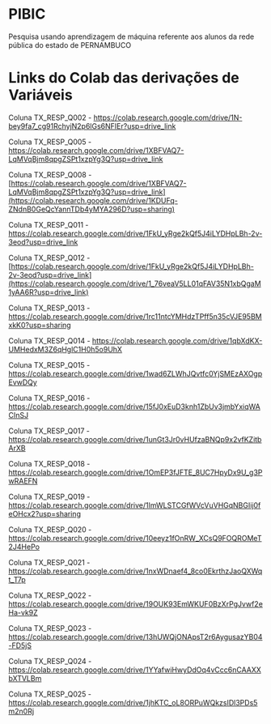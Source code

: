 # PIBIC
Pesquisa usando aprendizagem de máquina referente aos alunos da rede pública do estado de PERNAMBUCO

# Links do Colab das derivações de Variáveis

Coluna TX_RESP_Q002 - https://colab.research.google.com/drive/1N-bey9fa7_cg91RchyjN2p6lGs6NFIEr?usp=drive_link

Coluna TX_RESP_Q005 - https://colab.research.google.com/drive/1XBFVAQ7-LqMVqBjm8qpgZSPt1xzpYg3Q?usp=drive_link

Coluna TX_RESP_Q008 - [https://colab.research.google.com/drive/1XBFVAQ7-LqMVqBjm8qpgZSPt1xzpYg3Q?usp=drive_link](https://colab.research.google.com/drive/1KDUFq-ZNdnB0GeQcYannTDb4yMYA296D?usp=sharing)

Coluna TX_RESP_Q011 - https://colab.research.google.com/drive/1FkU_yRge2kQf5J4iLYDHpLBh-2v-3eod?usp=drive_link

Coluna TX_RESP_Q012 - [https://colab.research.google.com/drive/1FkU_yRge2kQf5J4iLYDHpLBh-2v-3eod?usp=drive_link](https://colab.research.google.com/drive/1_76veaV5LL01qFAV35N1xbQgaM1yAA6R?usp=drive_link)

Coluna TX_RESP_Q013 - https://colab.research.google.com/drive/1rc11ntcYMHdzTPff5n35cVJE95BMxkK0?usp=sharing

Coluna TX_RESP_Q014 - https://colab.research.google.com/drive/1qbXdKX-UMHedxM3Z6qHglC1H0h5o9UhX

Coluna TX_RESP_Q015 - https://colab.research.google.com/drive/1wad6ZLWhJQvtfc0YjSMEzAXOgpEvwDQy

Coluna TX_RESP_Q016 - https://colab.research.google.com/drive/15fJ0xEuD3knh1ZbUv3jmbYxiqWACInSJ

Coluna TX_RESP_Q017 - https://colab.research.google.com/drive/1unGt3Jr0vHUfzaBNQp9x2vfKZitbArXB

Coluna TX_RESP_Q018 - https://colab.research.google.com/drive/1OmEP3fJFTE_8UC7HpyDx9U_g3PwRAEFN

Coluna TX_RESP_Q019 - https://colab.research.google.com/drive/1lmWLSTCGfWVcVuVHGqNBGIij0feOHcx2?usp=sharing

Coluna TX_RESP_Q020 - https://colab.research.google.com/drive/10eeyz1fOnRW_XCsQ9FOQROMeT2J4HePo

Coluna TX_RESP_Q021 - https://colab.research.google.com/drive/1nxWDnaef4_8co0EkrthzJaoQXWqt_T7p

Coluna TX_RESP_Q022 -https://colab.research.google.com/drive/19OUK93EmWKUF0BzXrPgJvwf2eHa-vk9Z

Coluna TX_RESP_Q023 -https://colab.research.google.com/drive/13hUWQjONApsT2r6AygusazYB04-FD5jS

Coluna TX_RESP_Q024 -https://colab.research.google.com/drive/1YYafwiHwyDdOq4vCcc6nCAAXXbXTVLBm

Coluna TX_RESP_Q025 -https://colab.research.google.com/drive/1jhKTC_oL8ORPuWQkzsIDl3PDs5m2n0Rj
